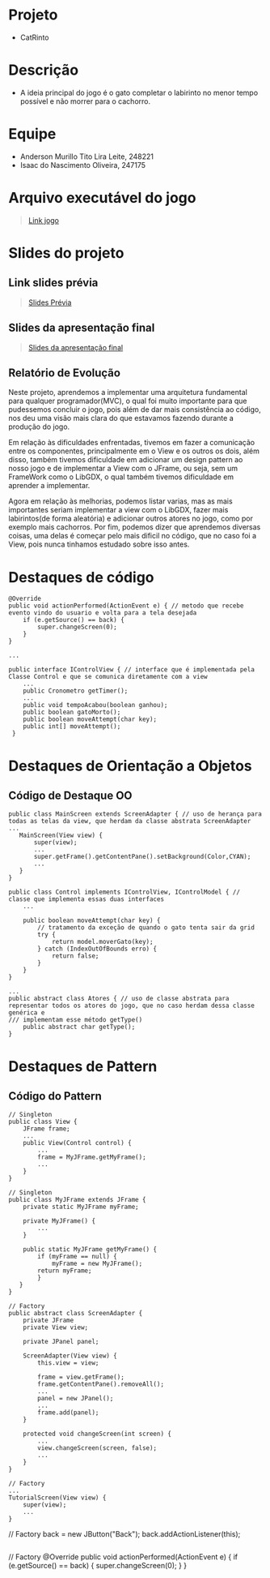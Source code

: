 # Projeto
* CatRinto

# Descrição
* A ideia principal do jogo é o gato completar o labirinto no menor tempo possível e não morrer para o cachorro.

# Equipe
* Anderson Murillo Tito Lira Leite, 248221
* Isaac do Nascimento Oliveira, 247175

# Arquivo executável do jogo
> [Link jogo](https://github.com/mc322projetos/poo-duplade2mesmo/blob/main/catrinto/src/CatRinto.jar)

# Slides do projeto

## Link slides prévia
> [Slides Prévia](https://github.com/mc322projetos/poo-duplade2mesmo/blob/main/catrinto/assets/duplade2mesmo.pdf)

## Slides da apresentação final
> [Slides da apresentação final](https://www.canva.com/design/DAFFFVv_KqQ/cfWruzL7y53D38RErGeRlA/edit?utm_content=DAFFFVv_KqQ&utm_campaign=designshare&utm_medium=link2&utm_source=sharebutton)

## Relatório de Evolução
Neste projeto, aprendemos a implementar uma arquitetura fundamental para qualquer programador(MVC), o qual foi muito importante para que pudessemos concluir o jogo, pois além de dar mais consistência ao código, nos deu uma visão mais clara do que estavamos fazendo durante a produção do jogo. 

Em relação às dificuldades enfrentadas, tivemos em fazer a comunicação entre os componentes, principalmente em o View e os outros os dois, além disso, também tivemos dificuldade em adicionar um design pattern ao nosso jogo e de implementar a View com o JFrame, ou seja, sem um FrameWork como o LibGDX, o qual também tivemos dificuldade em aprender a implementar.

Agora em relação às melhorias, podemos listar varias, mas as mais importantes seriam implementar a view com o LibGDX, fazer mais labirintos(de forma aleatória) e adicionar outros atores no jogo, como por exemplo mais cachorros. Por fim, podemos dizer que aprendemos diversas coisas, uma delas é começar pelo mais dificil no código, que no caso foi a View, pois nunca tinhamos estudado sobre isso antes.

# Destaques de código
```
@Override
public void actionPerformed(ActionEvent e) { // metodo que recebe evento vindo do usuario e volta para a tela desejada
    if (e.getSource() == back) {
        super.changeScreen(0);
    }
}
```

```
...

public interface IControlView { // interface que é implementada pela Classe Control e que se comunica diretamente com a view
    ...
    public Cronometro getTimer();
    ...
    public void tempoAcabou(boolean ganhou);
    public boolean gatoMorto();
    public boolean moveAttempt(char key);
    public int[] moveAttempt();
 }
 ```
 
 # Destaques de Orientação a Objetos
 ## Código de Destaque OO
 ```
 public class MainScreen extends ScreenAdapter { // uso de herança para todas as telas da view, que herdam da classe abstrata ScreenAdapter
 ...
    MainScreen(View view) {
        super(view);
        ...
        super.getFrame().getContentPane().setBackground(Color,CYAN);
        ...
    }
}
```
```
public class Control implements IControlView, IControlModel { // classe que implementa essas duas interfaces
    ...
    
    public boolean moveAttempt(char key) {
        // tratamento da exceção de quando o gato tenta sair da grid
        try {
            return model.moverGato(key);
        } catch (IndexOutOfBounds erro) {
            return false;
        }
    }
}
```
```
...
public abstract class Atores { // uso de classe abstrata para representar todos os atores do jogo, que no caso herdam dessa classe genérica e
/// implementam esse método getType()
    public abstract char getType();
}
```

# Destaques de Pattern
## Código do Pattern
```
// Singleton
public class View {
    JFrame frame;
    ...
    public View(Control control) {
        ...
        frame = MyJFrame.getMyFrame();
        ...
    }
}
```
```
// Singleton
public class MyJFrame extends JFrame {
    private static MyJFrame myFrame;
    
    private MyJFrame() {
        ...
    }
    
    public static MyJFrame getMyFrame() { 
        if (myFrame == null) {
            myFrame = new MyJFrame();
        return myFrame;
        }
   }
}
```

```
// Factory
public abstract class ScreenAdapter {
    private JFrame
    private View view;
	
	private JPanel panel;
	
	ScreenAdapter(View view) {
		this.view = view;

		frame = view.getFrame();
		frame.getContentPane().removeAll();
		...
		panel = new JPanel();
		...
		frame.add(panel);
	}
    
    protected void changeScreen(int screen) {
		...
		view.changeScreen(screen, false);
        ...
	}
}
```
```
// Factory
...
TutorialScreen(View view) {
	super(view);
    ...
}
```
// Factory
back = new JButton("Back");
back.addActionListener(this);
```
```
// Factory
 @Override
 public void actionPerformed(ActionEvent e) {
     if (e.getSource() == back) {
         super.changeScreen(0);
     } 
 }
 ```
